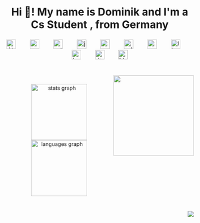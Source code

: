 <br clear="both">

<h1 align="center">Hi 👋! My name is Dominik and I'm a Cs Student , from Germany</h1>

###

<div align="center">
  <img src="https://cdn.jsdelivr.net/gh/devicons/devicon/icons/html5/html5-original.svg" height="25" alt="html5 logo"  />
  <img width="30" />
  <img src="https://cdn.jsdelivr.net/gh/devicons/devicon/icons/css3/css3-original.svg" height="25" alt="css3 logo"  />
  <img width="30" />
  <img src="https://cdn.jsdelivr.net/gh/devicons/devicon/icons/python/python-original.svg" height="25" alt="python logo"  />
  <img width="30" />
  <img src="https://cdn.jsdelivr.net/gh/devicons/devicon/icons/java/java-original.svg" height="25" alt="java logo"  />
  <img width="30" />
  <img src="https://cdn.jsdelivr.net/gh/devicons/devicon/icons/c/c-original.svg" height="25" alt="c logo"  />
  <img width="30" />
  <img src="https://cdn.jsdelivr.net/gh/devicons/devicon/icons/cplusplus/cplusplus-original.svg" height="25" alt="cplusplus logo"  />
  <img width="30" />
  <img src="https://cdn.jsdelivr.net/gh/devicons/devicon/icons/aarch64/aarch64-original.svg" height="25" alt="aarch64 logo"  />
  <img width="30" />
  <img src="https://cdn.jsdelivr.net/gh/devicons/devicon/icons/linux/linux-original.svg" height="25" alt="linux logo"  />
  <img width="30" />
  <img src="https://skillicons.dev/icons?i=bash" height="25" alt="bash logo"  />
  <img width="30" />
  <img src="https://skillicons.dev/icons?i=discord" height="25" alt="discord logo"  />
  <img width="30" />
  <img src="https://cdn.jsdelivr.net/gh/devicons/devicon/icons/blender/blender-original.svg" height="25" alt="blender logo"  />
</div>

###

<div align="left">
</div>

###

<div align="center">
</div>

###

<br clear="both">

<img align="right" height="215" src="https://media1.tenor.com/m/DEK3sw_DtgwAAAAd/iroh-leaves-from-the-vine.gif"  />

###

<div align="center">
  <img src="https://github-readme-stats.vercel.app/api?username=swaggyiroh&hide_title=false&hide_rank=false&show_icons=true&include_all_commits=true&count_private=true&disable_animations=false&theme=dracula&locale=en&hide_border=false" height="150" alt="stats graph"  />
  <img src="https://github-readme-stats.vercel.app/api/top-langs?username=swaggyiroh&locale=en&hide_title=false&layout=compact&card_width=320&langs_count=5&theme=dracula&hide_border=false" height="150" alt="languages graph"  />
</div>

###

<br clear="both">

<div align="right">
  <img src="https://profile-counter.glitch.me/swaggyiroh/count.svg?"  />
</div>

###
